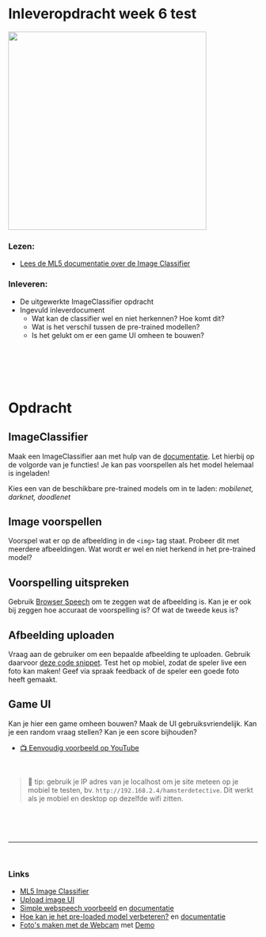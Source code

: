 
# Inleveropdracht week 6 test

<a href="https://www.youtube.com/watch?v=tqyG6YZLI0Y)" target="_blank"><img src="./inleveropdracht/images/hamsterdetective.png" width="400"></a>

### Lezen:

 - [Lees de ML5 documentatie over de Image Classifier](https://learn.ml5js.org/#/reference/image-classifier)

### Inleveren:

- De uitgewerkte ImageClassifier opdracht
- Ingevuld inleverdocument
   - Wat kan de classifier wel en niet herkennen? Hoe komt dit?
   - Wat is het verschil tussen de pre-trained modellen?
   - Is het gelukt om er een game UI omheen te bouwen?


<br>
<br>
<br>
<br>

# Opdracht

## ImageClassifier

Maak een ImageClassifier aan met hulp van de [documentatie](https://learn.ml5js.org/#/reference/image-classifier). Let hierbij op de volgorde van je functies! Je kan pas voorspellen als het model helemaal is ingeladen!

Kies een van de beschikbare pre-trained models om in te laden: *mobilenet, darknet, doodlenet*

## Image voorspellen

Voorspel wat er op de afbeelding in de `<img>` tag staat. Probeer dit met meerdere afbeeldingen. Wat wordt er wel en niet herkend in het pre-trained model?

## Voorspelling uitspreken

Gebruik [Browser Speech](https://github.com/HR-CMGT/PRG08-2020-2021/blob/main/snippets/speech.md) om te zeggen wat de afbeelding is. Kan je er ook bij zeggen hoe accuraat de voorspelling is? Of wat de tweede keus is?

## Afbeelding uploaden

Vraag aan de gebruiker om een bepaalde afbeelding te uploaden. Gebruik daarvoor [deze code snippet](https://github.com/HR-CMGT/PRG08-2020-2021/blob/main/snippets/uploadimage.md). Test het op mobiel, zodat de speler live een foto kan maken! Geef via spraak feedback of de speler een goede foto heeft gemaakt. 

## Game UI

 Kan je hier een game omheen bouwen? Maak de UI gebruiksvriendelijk. Kan je een random vraag stellen? Kan je een score bijhouden?

- [📺  Eenvoudig voorbeeld op YouTube](https://www.youtube.com/watch?v=tqyG6YZLI0Y)

<br>

> 🤯 tip: gebruik je IP adres van je localhost om je site meteen op je mobiel te testen, bv. `http://192.168.2.4/hamsterdetective`. Dit werkt als je mobiel en desktop op dezelfde wifi zitten.

<br>
<br>
<br>

---

<br>


### Links

- [ML5 Image Classifier](https://learn.ml5js.org/#/reference/image-classifier)
- [Upload image UI](https://github.com/HR-CMGT/PRG08-2020-2021/blob/main/snippets/uploadimage.md)
- [Simple webspeech voorbeeld](https://github.com/HR-CMGT/PRG08-2020-2021/blob/main/snippets/speech.md) en [documentatie](https://developer.mozilla.org/en-US/docs/Web/API/SpeechSynthesis)
- [Hoe kan je het pre-loaded model verbeteren?](https://github.com/HR-CMGT/Machine-Learning-Readinglist/tree/master/extractfeatures) en [documentatie](https://learn.ml5js.org/#/reference/feature-extractor)
- [Foto's maken met de Webcam](https://developer.mozilla.org/en-US/docs/Web/API/ImageCapture) met [Demo](https://simpl.info/imagecapture/)
